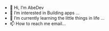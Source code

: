 - 👋 Hi, I’m AbeDev
- 👀 I’m interested in Building apps ...
- 🌱 I’m currently learning the little things in life ...
- 📫 How to reach me email...

<!---

--->
